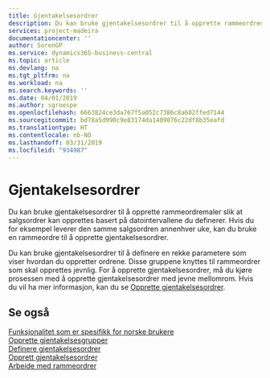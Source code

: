 ```yaml
---
title: Gjentakelsesordrer
description: Du kan bruke gjentakelsesordrer til å opprette rammeordremaler slik at salgsordrer kan opprettes basert på datointervallene du definerer.
services: project-madeira
documentationcenter: ''
author: SorenGP
ms.service: dynamics365-business-central
ms.topic: article
ms.devlang: na
ms.tgt_pltfrm: na
ms.workload: na
ms.search.keywords: ''
ms.date: 04/01/2019
ms.author: sgroespe
ms.openlocfilehash: 6663824ce3da767f5a052c7386c8a602ffed7144
ms.sourcegitcommit: bd78a5d990c9e83174da1409076c22df8b35eafd
ms.translationtype: HT
ms.contentlocale: nb-NO
ms.lasthandoff: 03/31/2019
ms.locfileid: "934987"
---
```

# <a name="recurring-orders"></a>Gjentakelsesordrer
Du kan bruke gjentakelsesordrer til å opprette rammeordremaler slik at salgsordrer kan opprettes basert på datointervallene du definerer. Hvis du for eksempel leverer den samme salgsordren annenhver uke, kan du bruke en rammeordre til å opprette gjentakelsesordrer.  

Du kan bruke gjentakelsesordrer til å definere en rekke parametere som viser hvordan du oppretter ordrene. Disse gruppene knyttes til rammeordrer som skal opprettes jevnlig. For å opprette gjentakelsesordrer, må du kjøre prosessen med å opprette gjentakelsesordrer med jevne mellomrom. Hvis du vil ha mer informasjon, kan du se [Opprette gjentakelsesordrer](how-to-create-recurring-orders.md).  

## <a name="see-also"></a>Se også  
 [Funksjonalitet som er spesifikk for norske brukere](norway-local-functionality.md)   
 [Opprette gjentakelsesgrupper](how-to-set-up-recurring-groups.md)   
 [Definere gjentakelsesordrer](how-to-set-up-recurring-orders.md)   
 [Opprett gjentakelsesordrer](how-to-create-recurring-orders.md)   
 [Arbeide med rammeordrer](../../sales-how-to-create-blanket-sales-orders.md)
